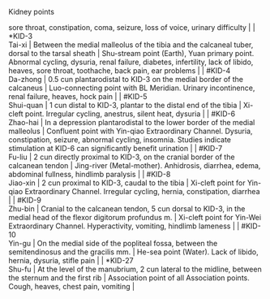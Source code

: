 Kidney points 

sore throat, constipation, coma, seizure, loss of voice, urinary difficulty | | *KID-3<br>Tai-xi | Between the medial malleolus of the tibia and the calcaneal tuber, dorsal to the tarsal sheath | Shu-stream point (Earth), Yuan primary point. Abnormal cycling, dysuria, renal failure, diabetes, infertility, lack of libido, heaves, sore throat, toothache, back pain, ear problems | | #KID-4<br>Da-zhong | 0.5 cun plantarodistal to KID-3 on the medial border of the calcaneus | Luo-connecting point with BL Meridian. Urinary incontinence, renal failure, heaves, hock pain | | #KID-5<br>Shui-quan | 1 cun distal to KID-3, plantar to the distal end of the tibia | Xi-cleft point. Irregular cycling, anestrus, silent heat, dysuria | | #KID-6<br>Zhao-hai | In a depression plantarodistal to the lower border of the medial malleolus | Confluent point with Yin-qiao Extraordinary Channel. Dysuria, constipation, seizure, abnormal cycling, insomnia. Studies indicate stimulation at KID-6 can significantly benefit urination | | #KID-7<br>Fu-liu | 2 cun directly proximal to KID-3, on the cranial border of the calcanean tendon | Jing-river (Metal-mother). Anhidrosis, diarrhea, edema, abdominal fullness, hindlimb paralysis | | #KID-8<br>Jiao-xin | 2 cun proximal to KID-3, caudal to the tibia | Xi-cleft point for Yin-qiao Extraordinary Channel. Irregular cycling, hernia, constipation, diarrhea | | #KID-9<br>Zhu-bin | Cranial to the calcanean tendon, 5 cun dorsal to KID-3, in the medial head of the flexor digitorum profundus m. | Xi-cleft point for Yin-Wei Extraordinary Channel. Hyperactivity, vomiting, hindlimb lameness | | #KID-10<br>Yin-gu | On the medial side of the popliteal fossa, between the semitendinosus and the gracilis mm. | He-sea point (Water). Lack of libido, hernia, dysuria, stifle pain | | *KID-27<br>Shu-fu | At the level of the manubrium, 2 cun lateral to the midline, between the sternum and the first rib | Association point of all Association points. Cough, heaves, chest pain, vomiting |